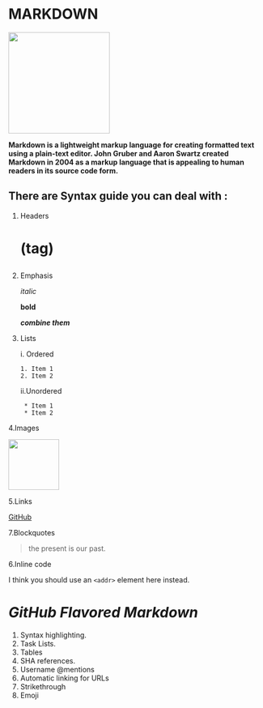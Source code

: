 # MARKDOWN
<img src="https://kirkstrobeck.github.io/whatismarkdown.com/img/markdown.png" width="200" height="200" />

**Markdown is a lightweight markup language for creating formatted text using a plain-text editor. John Gruber and Aaron Swartz created Markdown in 2004 as a markup language that is appealing to human readers in its source code form.**

## There are Syntax guide you can deal with :
1. Headers <h1> (tag)

3. Emphasis

    *italic*
    
    **bold**
    
    _**combine them**_
    
5. Lists
 
    i. Ordered
    
       1. Item 1
       2. Item 2
    
    ii.Unordered
    
        * Item 1
        * Item 2
    
4.Images

<img src="https://kirkstrobeck.github.io/whatismarkdown.com/img/markdown.png" width="100" height="100" />

5.Links

[GitHub](http://github.com)

7.Blockquotes

> the present is our past.

6.Inline code

I think you should use an
`<addr>` element here instead.

# *_GitHub Flavored Markdown_* 

1. Syntax highlighting.
2. Task Lists.
3. Tables
4. SHA references.
5. Username @mentions
6. Automatic linking for URLs
7. Strikethrough
8. Emoji

 
 
